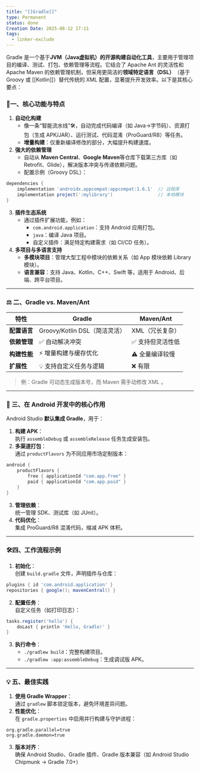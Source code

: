 ```yaml
---
title: "[[Gradle]]"
type: Permanent
status: done
Creation Date: 2025-08-12 17:11
tags:
  - linker-exclude
---
```


Gradle 是一个基于 ​**​JVM（Java虚拟机）的开源构建自动化工具​**​，主要用于管理项目的编译、测试、打包、依赖管理等流程。它结合了 Apache Ant 的灵活性和 Apache Maven 的依赖管理机制，但采用更简洁的 ​**​领域特定语言（DSL）​**​（基于 Groovy 或 [[Kotlin]]）替代传统的 XML 配置，显著提升开发效率。以下是其核心要点：

### 🔧 ​**​一、核心功能与特点​**​
1. ​**​自动化构建​**​
    - 像一条“智能流水线”🛠️，自动完成代码编译（如 Java→字节码）、资源打包（生成 APK/JAR）、运行测试、代码混淆（ProGuard/R8）等任务。
    - ​**​增量构建​**​：仅重新编译修改的部分，大幅提升构建速度。
2. ​**​强大的依赖管理​**​
    - 自动从 ​**​Maven Central​**​、​**​Google Maven​**​ 等仓库下载第三方库（如 Retrofit、Glide），解决版本冲突与传递依赖问题。
    - 配置示例（Groovy DSL）：
```groovy
dependencies {
    implementation 'androidx.appcompat:appcompat:1.6.1'  // 远程库
    implementation project(':mylibrary')                 // 本地模块
}
```    
3. ​**​插件生态系统​**​
    - 通过插件扩展功能，例如：
        - `com.android.application`：支持 Android 应用打包。
        - `java`：编译 Java 项目。
        - 自定义插件：满足特定构建需求（如 CI/CD 任务）。
4. ​**​多项目与多语言支持​**​
    - ​**​多模块项目​**​：管理大型工程中模块的依赖关系（如 App 模块依赖 Library 模块）。
    - ​**​语言兼容​**​：支持 Java、Kotlin、C++、Swift 等，适用于 Android、后端、跨平台项目。

---

### ⚖️ ​**​二、Gradle vs. Maven/Ant​**​

|特性|Gradle|Maven/Ant|
|---|---|---|
|​**​配置语言​**​|Groovy/Kotlin DSL（简洁灵活）|XML（冗长复杂）|
|​**​依赖管理​**​|✅ 自动解决冲突|✅ 支持但灵活性低|
|​**​构建性能​**​|⚡ 增量构建与缓存优化|⚠️ 全量编译较慢|
|​**​扩展性​**​|💡 支持自定义任务与逻辑|❌ 有限|

> 例：Gradle 可动态生成版本号，而 Maven 需手动修改 XML 。

---

### 📱 ​**​三、在 Android 开发中的核心作用​**​

Android Studio ​**​默认集成 Gradle​**​，用于：
1. ​**​构建 APK​**​：  
    执行 `assembleDebug` 或 `assembleRelease` 任务生成安装包。
2. ​**​多渠道打包​**​：  
    通过 `productFlavors` 为不同应用市场定制版本：
```Groovy
android {
    productFlavors {
        free { applicationId "com.app.free" }
        paid { applicationId "com.app.paid" }
    }
}
```
3. ​**​管理依赖​**​：  
    统一管理 SDK、测试库（如 JUnit）。
4. ​**​代码优化​**​：  
    集成 ProGuard/R8 混淆代码，缩减 APK 体积。

---

### 🛠️ ​**​四、工作流程示例​**​

1. ​**​初始化​**​：  
    创建 `build.gradle` 文件，声明插件与仓库：
```Groovy
plugins { id 'com.android.application' }
repositories { google(); mavenCentral() }
```
2. ​**​配置任务​**​：  
    自定义任务（如打印日志）：
```Groovy
tasks.register('hello') {
    doLast { println 'Hello, Gradle!' }
}
```
3. ​**​执行命令​**​：
    - `./gradlew build`：完整构建项目。
    - `./gradlew :app:assembleDebug`：生成调试版 APK。

---

### 💡 ​**​五、最佳实践​**​
1. ​**​使用 Gradle Wrapper​**​：  
    通过 `gradlew` 脚本锁定版本，避免环境差异问题。
2. ​**​性能优化​**​：  
    在 `gradle.properties` 中启用并行构建与守护进程：
```properties
org.gradle.parallel=true
org.gradle.daemon=true
```    
3. ​**​版本对齐​**​：  
    确保 Android Studio、Gradle 插件、Gradle 版本兼容（如 Android Studio Chipmunk → Gradle 7.0+）